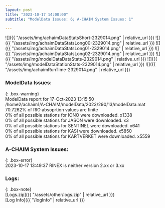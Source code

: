 ```yaml
---
layout: post
title: "2023-10-17 14:00:00"
subtitle: "ModelData Issues: 6; A-CHAIM System Issues: 1"

---
```


![]({{ "/assets/img/achaimDataStatsShort-2329014.png" | relative_url }})
![]({{ "/assets/img/achaimDataStatsLong00-2329014.png" | relative_url }})
![]({{ "/assets/img/achaimDataStatsLong01-2329014.png" | relative_url }})
![]({{ "/assets/img/achaimDataStatsLong02-2329014.png" | relative_url }})
![]({{ "/assets/img/modelDataDataStats-2329014.png" | relative_url }})
![]({{ "/assets/img/modelDataStationStats-2329014.png" | relative_url }})
![]({{ "/assets/img/achaimRunTime-2329014.png" | relative_url }})


### ModelData Issues:  
  
{: .box-warning}  
 ModelData report for 17-Oct-2023 13:15:50   
 /home2/achaim1/A-CHAIM/modelData/2023/290/13/modelData.mat   
 70.7262% of RIO absoprtion values are finite   
 0% of all possible stations for IONO were downloaded. x1338   
 0% of all possible stations for JASON were downloaded. x3   
 0% of all possible stations for SENTINEL were downloaded. x641   
 0% of all possible stations for KASI were downloaded. x5850   
 0% of all possible stations for KARTVERKET were downloaded. x5559   
  
### A-CHAIM System Issues:  
  
{: .box-error}  
2023-10-17 13:49:37 RINEX is neither version 2.xx or 3.xx  

### Logs:  
  
{: .box-note}  
[Logs.zip]({{ "/assets/other/logs.zip" | relative_url }})  
[Log Info]({{ "/logInfo" | relative_url }})  
